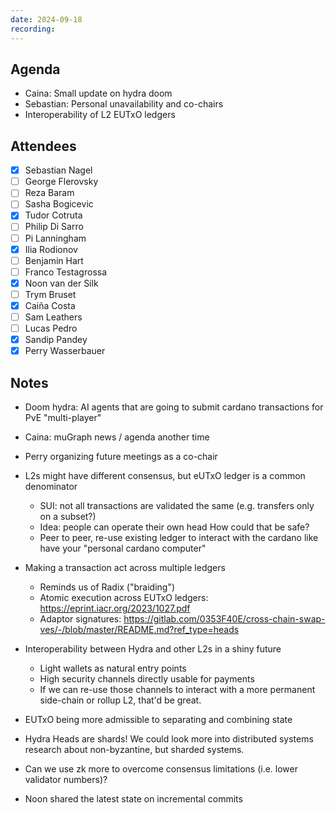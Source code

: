 ```yaml
---
date: 2024-09-18
recording: 
---
```


## Agenda
- Caina: Small update on hydra doom
- Sebastian: Personal unavailability and co-chairs
- Interoperability of L2 EUTxO ledgers 

## Attendees
  - [x] Sebastian Nagel
  - [ ] George Flerovsky
  - [ ] Reza Baram
  - [ ] Sasha Bogicevic
  - [x] Tudor Cotruta
  - [ ] Philip Di Sarro
  - [ ] Pi Lanningham
  - [x] Ilia Rodionov
  - [ ] Benjamin Hart
  - [ ] Franco Testagrossa
  - [x] Noon van der Silk
  - [ ] Trym Bruset
  - [x] Caiña Costa
  - [ ] Sam Leathers
  - [ ] Lucas Pedro
  - [x] Sandip Pandey
  - [x] Perry Wasserbauer

## Notes

- Doom hydra: AI agents that are going to submit cardano transactions for PvE "multi-player" 
- Caina: muGraph news / agenda another time
- Perry organizing future meetings as a co-chair

- L2s might have different consensus, but eUTxO ledger is a common denominator 
  - SUI: not all transactions are validated the same (e.g. transfers only on a subset?)
  - Idea: people can operate their own head How could that be safe? 
  - Peer to peer, re-use existing ledger to interact with the cardano like have your "personal cardano computer"
 
- Making a transaction act across multiple ledgers
  - Reminds us of Radix ("braiding")
  - Atomic execution across EUTxO ledgers: https://eprint.iacr.org/2023/1027.pdf
  - Adaptor signatures: https://gitlab.com/0353F40E/cross-chain-swap-ves/-/blob/master/README.md?ref_type=heads

- Interoperability between Hydra and other L2s in a shiny future 
  - Light wallets as natural entry points
  - High security channels directly usable for payments 
  - If we can re-use those channels to interact with a more permanent side-chain or rollup L2, that'd be great.
  
- EUTxO being more admissible to separating and combining state

- Hydra Heads are shards! We could look more into distributed systems research about non-byzantine, but sharded systems.

- Can we use zk more to overcome consensus limitations (i.e. lower validator numbers)?

- Noon shared the latest state on incremental commits
